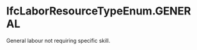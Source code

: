IfcLaborResourceTypeEnum.GENERAL
================================
General labour not requiring specific skill.


